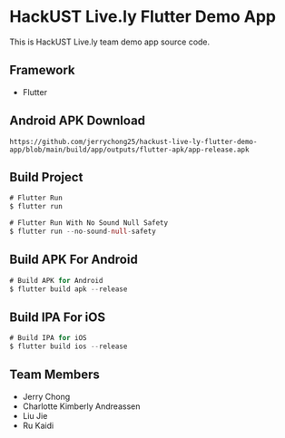 # HackUST Live.ly Flutter Demo App

This is HackUST Live.ly team demo app source code.

## Framework
* Flutter

## Android APK Download 
```
https://github.com/jerrychong25/hackust-live-ly-flutter-demo-app/blob/main/build/app/outputs/flutter-apk/app-release.apk
```
## Build Project

```dart
# Flutter Run
$ flutter run

# Flutter Run With No Sound Null Safety
$ flutter run --no-sound-null-safety
```

## Build APK For Android

```dart
# Build APK for Android
$ flutter build apk --release
```

## Build IPA For iOS

```dart
# Build IPA for iOS
$ flutter build ios --release
```

## Team Members
* Jerry Chong
* Charlotte Kimberly Andreassen
* Liu Jie
* Ru Kaidi